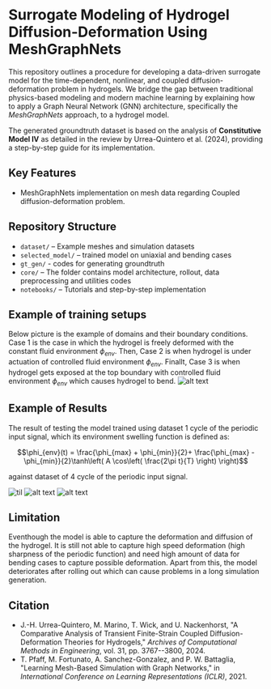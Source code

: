 # Surrogate Modeling of Hydrogel Diffusion-Deformation Using MeshGraphNets

This repository outlines a procedure for developing a data-driven surrogate model for the time-dependent, nonlinear, and coupled diffusion-deformation problem in hydrogels. We bridge the gap between traditional physics-based modeling and modern machine learning by explaining how to apply a Graph Neural Network (GNN) architecture, specifically the *MeshGraphNets* approach, to a hydrogel model.

The generated groundtruth dataset is based on the analysis of **Constitutive Model IV** as detailed in the review by Urrea-Quintero et al. (2024), providing a step-by-step guide for its implementation.

## Key Features
* MeshGraphNets implementation on mesh data regarding Coupled diffusion-deformation problem.

## Repository Structure

* `dataset/` – Example meshes and simulation datasets
* `selected_model/` – trained model on uniaxial and bending cases
* `gt_gen/` - codes for generating groundtruth
* `core/` – The folder contains model architecture, rollout, data preprocessing and utilities codes
* `notebooks/` – Tutorials and step-by-step implementation


## Example of training setups
Below picture is the example of domains and their boundary conditions. Case 1 is the case in which the hydrogel is freely deformed with the constant fluid environment $\phi_{env}$. Then, Case 2 is when hydrogel is under actuation of controlled fluid environment $\phi_{env}$. Finallt, Case 3 is when hydrogel gets exposed at the top boundary with controlled fluid environment $\phi_{env}$ which causes hydrogel to bend.
![alt text](https://github.com/narupanta/hydrogel_gnn/blob/main/figures/domains.png)

## Example of Results

The result of testing the model trained using dataset 1 cycle of the periodic input signal, which its environment swelling function is defined as:

$$\phi_{env}(t) = \frac{\phi_{max} + \phi_{min}}{2}+ \frac{\phi_{max} - \phi_{min}}{2}\tanh\left( A \cos\left( \frac{2\pi t}{T} \right) \right)$$

against dataset of 4 cycle of the periodic input signal.

![til](https://github.com/narupanta/hydrogel_gnn/blob/main/figures/hydrogel_bend4cycles.gif)
![alt text](https://github.com/narupanta/hydrogel_gnn/blob/main/figures/overall_error.png)
![alt text](https://github.com/narupanta/hydrogel_gnn/blob/main/figures/xy_topright_corner_timeseries.png)

## Limitation
Eventhough the model is able to capture the deformation and diffusion of the hydrogel. It is still not able to capture high speed deformation (high sharpness of the periodic function) and need high amount of data for bending cases to capture possible deformation. Apart from this, the model deteriorates after rolling out which can cause problems in a long simulation generation.
## Citation

* J.-H. Urrea-Quintero, M. Marino, T. Wick, and U. Nackenhorst, "A Comparative Analysis of Transient Finite-Strain Coupled Diffusion-Deformation Theories for Hydrogels," *Archives of Computational Methods in Engineering*, vol. 31, pp. 3767--3800, 2024.
* T. Pfaff, M. Fortunato, A. Sanchez-Gonzalez, and P. W. Battaglia, "Learning Mesh-Based Simulation with Graph Networks," in *International Conference on Learning Representations (ICLR)*, 2021.
